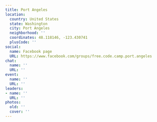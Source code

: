 ```yaml
---
title: Port Angeles
location:
  country: United States
  state: Washington
  city: Port Angeles
  neighborhood: ''
  coordinates: 48.118146, -123.430741
  plusCode: ''
social:
  name: Facebook page
  URL: https://www.facebook.com/groups/free.code.camp.port.angeles
chat:
  name: ''
  URL: ''
event:
  name: ''
  URL: ''
leaders:
- name: ''
  URL: ''
photos:
  old: ''
  cover: ''
---
```

